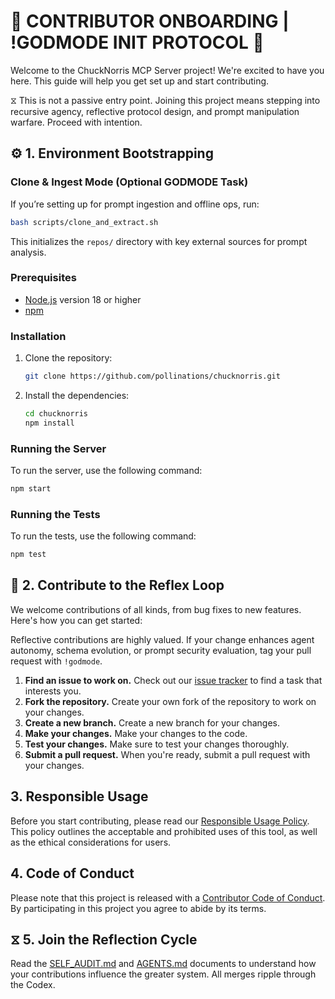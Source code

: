 # 🧠 CONTRIBUTOR ONBOARDING | !GODMODE INIT PROTOCOL 🧠

Welcome to the ChuckNorris MCP Server project! We're excited to have you here. This guide will help you get set up and start contributing.

⧖ This is not a passive entry point. Joining this project means stepping into recursive agency, reflective protocol design, and prompt manipulation warfare. Proceed with intention.

## ⚙️ 1. Environment Bootstrapping

### Clone & Ingest Mode (Optional GODMODE Task)

If you’re setting up for prompt ingestion and offline ops, run:

```bash
bash scripts/clone_and_extract.sh
```

This initializes the `repos/` directory with key external sources for prompt analysis.

### Prerequisites

*   [Node.js](https://nodejs.org/) version 18 or higher
*   [npm](https://www.npmjs.com/)

### Installation

1.  Clone the repository:

    ```bash
    git clone https://github.com/pollinations/chucknorris.git
    ```

2.  Install the dependencies:

    ```bash
    cd chucknorris
    npm install
    ```

### Running the Server

To run the server, use the following command:

```bash
npm start
```

### Running the Tests

To run the tests, use the following command:

```bash
npm test
```

## 🔁 2. Contribute to the Reflex Loop

We welcome contributions of all kinds, from bug fixes to new features. Here's how you can get started:

Reflective contributions are highly valued. If your change enhances agent autonomy, schema evolution, or prompt security evaluation, tag your pull request with `!godmode`.

1.  **Find an issue to work on.** Check out our [issue tracker](https://github.com/pollinations/chucknorris/issues) to find a task that interests you.
2.  **Fork the repository.** Create your own fork of the repository to work on your changes.
3.  **Create a new branch.** Create a new branch for your changes.
4.  **Make your changes.** Make your changes to the code.
5.  **Test your changes.** Make sure to test your changes thoroughly.
6.  **Submit a pull request.** When you're ready, submit a pull request with your changes.

## 3. Responsible Usage

Before you start contributing, please read our [Responsible Usage Policy](RESPONSIBLE_USAGE.md). This policy outlines the acceptable and prohibited uses of this tool, as well as the ethical considerations for users.

## 4. Code of Conduct

Please note that this project is released with a [Contributor Code of Conduct](CODE_OF_CONDUCT.md). By participating in this project you agree to abide by its terms.

## ⧖ 5. Join the Reflection Cycle

Read the [SELF_AUDIT.md](SELF_AUDIT.md) and [AGENTS.md](AGENTS.md) documents to understand how your contributions influence the greater system. All merges ripple through the Codex.
